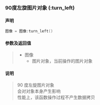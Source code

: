 ### 90度左旋图片对象 (**:turn\_left**)


#### 声明
```lua
图像 = 图像:turn_left()
```


#### 参数及返回值
> - 图像
>   - 图片对象，当前操作的图片对象


#### 说明
> 90 度左旋图片对象  
> 会对对象本身产生影响  
> 性能上，该函数操作过程不产生数据拷贝  


